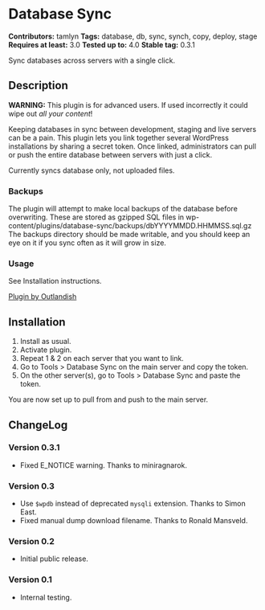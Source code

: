 # Database Sync #
**Contributors:** tamlyn
**Tags:** database, db, sync, synch, copy, deploy, stage
**Requires at least:** 3.0
**Tested up to:** 4.0
**Stable tag:** 0.3.1

Sync databases across servers with a single click.

## Description ##

**WARNING:** This plugin is for advanced users. If used incorrectly it could wipe out *all your content*!

Keeping databases in sync between development, staging and live servers can be a pain. This plugin lets you
link together several WordPress installations by sharing a secret token. Once linked, administrators can pull
or push the entire database between servers with just a click.

Currently syncs database only, not uploaded files.

### Backups ###

The plugin will attempt to make local backups of the database before overwriting. These are stored as gzipped SQL
files in wp-content/plugins/database-sync/backups/dbYYYYMMDD.HHMMSS.sql.gz The backups directory should be made
writable, and you should keep an eye on it if you sync often as it will grow in size.

### Usage ###

See Installation instructions.

[Plugin by Outlandish](http://outlandish.com)

## Installation ##

1. Install as usual.
2. Activate plugin.
3. Repeat 1 & 2 on each server that you want to link.
4. Go to Tools > Database Sync on the main server and copy the token.
5. On the other server(s), go to Tools > Database Sync and paste the token.

You are now set up to pull from and push to the main server.

## ChangeLog ##

### Version 0.3.1 ### 

* Fixed E_NOTICE warning. Thanks to miniragnarok.

### Version 0.3 ###

* Use `$wpdb` instead of deprecated `mysqli` extension. Thanks to Simon East.
* Fixed manual dump download filename. Thanks to Ronald Mansveld.

### Version 0.2 ###

* Initial public release.

### Version 0.1 ###

* Internal testing.
